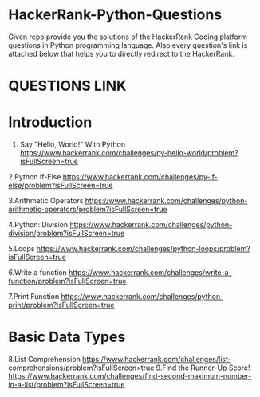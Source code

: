 # HackerRank-Python-Questions
Given repo provide you the solutions of the HackerRank Coding platform questions in Python programming language.
Also every question's link is attached below that helps you to directly redirect to the HackerRank.
# QUESTIONS LINK
# Introduction
1. Say "Hello, World!" With Python
https://www.hackerrank.com/challenges/py-hello-world/problem?isFullScreen=true
  
2.Python If-Else
https://www.hackerrank.com/challenges/py-if-else/problem?isFullScreen=true

3.Arithmetic Operators
https://www.hackerrank.com/challenges/python-arithmetic-operators/problem?isFullScreen=true

4.Python: Division
https://www.hackerrank.com/challenges/python-division/problem?isFullScreen=true

5.Loops
https://www.hackerrank.com/challenges/python-loops/problem?isFullScreen=true

6.Write a function
https://www.hackerrank.com/challenges/write-a-function/problem?isFullScreen=true

7.Print Function
https://www.hackerrank.com/challenges/python-print/problem?isFullScreen=true
# Basic Data Types
8.List Comprehension
https://www.hackerrank.com/challenges/list-comprehensions/problem?isFullScreen=true
9.Find the Runner-Up Score! https://www.hackerrank.com/challenges/find-second-maximum-number-in-a-list/problem?isFullScreen=true
